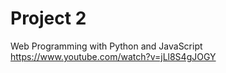 # Project 2

Web Programming with Python and JavaScript
https://www.youtube.com/watch?v=jLl8S4gJOGY
